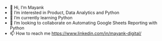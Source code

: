 - 👋 Hi, I’m Mayank
- 👀 I’m interested in Product, Data Analytics and Python
- 🌱 I’m currently learning Python
- 💞️ I’m looking to collaborate on Automating Google Sheets Reporting with Python
- 📫 How to reach me https://www.linkedin.com/in/mayank-digital/

<!---
Mayankea14/Mayankea14 is a ✨ special ✨ repository because its `README.md` (this file) appears on your GitHub profile.
You can click the Preview link to take a look at your changes.
--->
